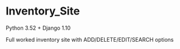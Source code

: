# Inventory_Site
Python 3.52 + Django 1.10

Full worked inventory site with ADD/DELETE/EDIT/SEARCH options
